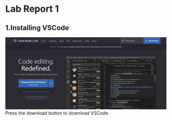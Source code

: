 # Lab Report 1
## 1.Installing VSCode
![install](installvscode.png)
Press the download button to download VSCode.